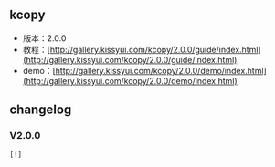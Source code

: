 ## kcopy

* 版本：2.0.0
* 教程：[http://gallery.kissyui.com/kcopy/2.0.0/guide/index.html](http://gallery.kissyui.com/kcopy/2.0.0/guide/index.html)
* demo：[http://gallery.kissyui.com/kcopy/2.0.0/demo/index.html](http://gallery.kissyui.com/kcopy/2.0.0/demo/index.html)

## changelog

### V2.0.0

    [!]


